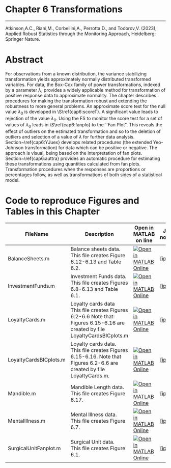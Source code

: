 # Chapter 6 Transformations


---
Atkinson,A.C., Riani,M., Corbellini,A., Perrotta D., and Todorov,V. (2023), Applied Robust Statistics through the Monitoring Approach, Heidelberg: Springer Nature.

# Abstract
 For observations from a known distribution, the variance stabilizing transformation yields approximately normally distributed transformed variables. For data, the Box-Cox family of power transformations, indexed by a parameter $\lambda$, provides a widely applicable method for transformation of positive response data to approximate normality. The chapter describes procedures for making the transformation robust and extending the robustness to more general problems.
  An approximate score test for the null value  $\lambda_0$ is developed in \S\ref{cap6:scoreT}. A significant value leads to rejection of the value $\lambda_0$. Using the FS to monitor the score test for a set of values of $\lambda_0$ leads in \S\ref{cap6:fanplo} to the ``Fan Plot". This reveals the effect of outliers on the estimated transformation and so to the deletion of outliers and selection of a value of $\lambda$ for further data analysis. Section~\ref{cap6:YJuex} develops related procedures (the extended Yeo-Johnson transformation) for data which can be positive or negative.
The approach is visual, being based on the interpretation of fan plots. Section~\ref{cap6:auttra} provides an automatic procedure for estimating these transformations  using quantities calculated from fan plots.  Transformation procedures  when the responses are proportions or percentages follow, as well as transformations of both sides of a statistical model.

# Code to reproduce Figures and Tables in this Chapter





| FileName | Description | Open in MATLAB on line | Jupiter notebook |  |---|---|---|---|  |BalanceSheets.m|Balance sheets data.<br/> This file creates Figure 6.12-6.13 and Table 6.2.|[![Open in MATLAB Online](https://www.mathworks.com/images/responsive/global/open-in-matlab-online.svg)](https://matlab.mathworks.com/open/github/v1?repo=UniprJRC/FigMonitoringBook&file=cap6//BalanceSheets.m)| [[ipynb](BalanceSheets.ipynb)]|InvestmentFunds.m|Investment Funds data.<br/> This file creates Figures 6.8-6.13 and Table 6.1.|[![Open in MATLAB Online](https://www.mathworks.com/images/responsive/global/open-in-matlab-online.svg)](https://matlab.mathworks.com/open/github/v1?repo=UniprJRC/FigMonitoringBook&file=cap6//InvestmentFunds.m)| [[ipynb](InvestmentFunds.ipynb)]|LoyaltyCards.m|Loyalty cards data<br/> This file creates Figures 6.2-6.6 Note that: Figures 6.15-6.16 are created by file LoyaltyCardsBICplots.m|[![Open in MATLAB Online](https://www.mathworks.com/images/responsive/global/open-in-matlab-online.svg)](https://matlab.mathworks.com/open/github/v1?repo=UniprJRC/FigMonitoringBook&file=cap6//LoyaltyCards.m)| [[ipynb](LoyaltyCards.ipynb)]|LoyaltyCardsBICplots.m|Loyalty cards data.<br/> This file creates Figures 6.15-6.16. Note that Figures 6.2-6.6 are created by file LoyaltyCards.m.|[![Open in MATLAB Online](https://www.mathworks.com/images/responsive/global/open-in-matlab-online.svg)](https://matlab.mathworks.com/open/github/v1?repo=UniprJRC/FigMonitoringBook&file=cap6//LoyaltyCardsBICplots.m)| [[ipynb](LoyaltyCardsBICplots.ipynb)]|Mandible.m|Mandible Length data.<br/> This file creates Figure 6.17.|[![Open in MATLAB Online](https://www.mathworks.com/images/responsive/global/open-in-matlab-online.svg)](https://matlab.mathworks.com/open/github/v1?repo=UniprJRC/FigMonitoringBook&file=cap6//Mandible.m)| [[ipynb](Mandible.ipynb)]|MentalIllness.m|Mental Illness data.<br/> This file creates Figure 6.7.|[![Open in MATLAB Online](https://www.mathworks.com/images/responsive/global/open-in-matlab-online.svg)](https://matlab.mathworks.com/open/github/v1?repo=UniprJRC/FigMonitoringBook&file=cap6//MentalIllness.m)| [[ipynb](MentalIllness.ipynb)]|SurgicalUnitFanplot.m|Surgical Unit data.<br/> This file creates Figure 6.1.|[![Open in MATLAB Online](https://www.mathworks.com/images/responsive/global/open-in-matlab-online.svg)](https://matlab.mathworks.com/open/github/v1?repo=UniprJRC/FigMonitoringBook&file=cap6//SurgicalUnitFanplot.m)| [[ipynb](SurgicalUnitFanplot.ipynb)]
